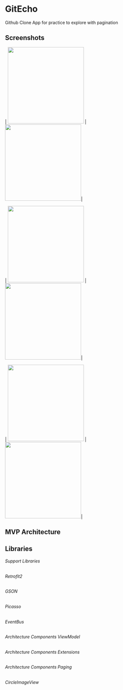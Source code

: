 # GitEcho
Github Clone App for practice to explore with pagination

## Screenshots

| <img src="https://i.imgur.com/MvMlXHw.png" width="250"> | <img src="https://i.imgur.com/kDVKzzv.png" width="250">|

| <img src="https://i.imgur.com/80gq5pI.png" width="250"> | <img src="https://i.imgur.com/gM55Lhk.png" width="250">|

| <img src="https://i.imgur.com/2nTgwQ7.png" width="250"> | <img src="https://i.imgur.com/yG6MX4Y.png" width="250">|

## MVP Architecture

## Libraries

###### Support Libraries
###### Retrofit2
###### GSON
###### Picasso
###### EventBus
###### Architecture Components ViewModel
###### Architecture Components Extensions
###### Architecture Components Paging
###### CircleImageView